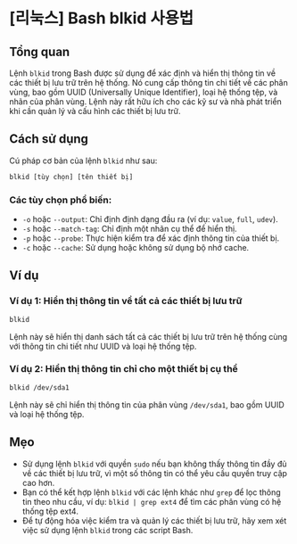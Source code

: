 # [리눅스] Bash blkid 사용법

## Tổng quan
Lệnh `blkid` trong Bash được sử dụng để xác định và hiển thị thông tin về các thiết bị lưu trữ trên hệ thống. Nó cung cấp thông tin chi tiết về các phân vùng, bao gồm UUID (Universally Unique Identifier), loại hệ thống tệp, và nhãn của phân vùng. Lệnh này rất hữu ích cho các kỹ sư và nhà phát triển khi cần quản lý và cấu hình các thiết bị lưu trữ.

## Cách sử dụng
Cú pháp cơ bản của lệnh `blkid` như sau:

```bash
blkid [tùy chọn] [tên thiết bị]
```

### Các tùy chọn phổ biến:
- `-o` hoặc `--output`: Chỉ định định dạng đầu ra (ví dụ: `value`, `full`, `udev`).
- `-s` hoặc `--match-tag`: Chỉ định một nhãn cụ thể để hiển thị.
- `-p` hoặc `--probe`: Thực hiện kiểm tra để xác định thông tin của thiết bị.
- `-c` hoặc `--cache`: Sử dụng hoặc không sử dụng bộ nhớ cache.

## Ví dụ
### Ví dụ 1: Hiển thị thông tin về tất cả các thiết bị lưu trữ
```bash
blkid
```
Lệnh này sẽ hiển thị danh sách tất cả các thiết bị lưu trữ trên hệ thống cùng với thông tin chi tiết như UUID và loại hệ thống tệp.

### Ví dụ 2: Hiển thị thông tin chỉ cho một thiết bị cụ thể
```bash
blkid /dev/sda1
```
Lệnh này sẽ chỉ hiển thị thông tin của phân vùng `/dev/sda1`, bao gồm UUID và loại hệ thống tệp.

## Mẹo
- Sử dụng lệnh `blkid` với quyền `sudo` nếu bạn không thấy thông tin đầy đủ về các thiết bị lưu trữ, vì một số thông tin có thể yêu cầu quyền truy cập cao hơn.
- Bạn có thể kết hợp lệnh `blkid` với các lệnh khác như `grep` để lọc thông tin theo nhu cầu, ví dụ: `blkid | grep ext4` để tìm các phân vùng có hệ thống tệp ext4.
- Để tự động hóa việc kiểm tra và quản lý các thiết bị lưu trữ, hãy xem xét việc sử dụng lệnh `blkid` trong các script Bash.